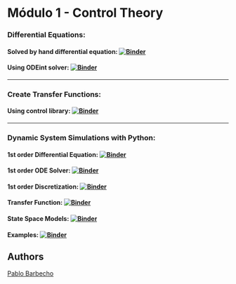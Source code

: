 
# Módulo 1 - Control Theory 
<p align="justify">

</p>

### Differential Equations:

#### Solved by hand differential equation: [![Binder](https://mybinder.org/badge_logo.svg)](https://mybinder.org/v2/gh/Pbarbecho/Curso_Python.git/main?labpath=/control/ejercicios/ec_diff.ipynb)

#### Using ODEint solver: [![Binder](https://mybinder.org/badge_logo.svg)](https://mybinder.org/v2/gh/Pbarbecho/Curso_Python.git/main?labpath=/control/ejercicios/ec_diff_odeint.ipynb)

---

</p>

### Create Transfer Functions:

#### Using control library: [![Binder](https://mybinder.org/badge_logo.svg)](https://mybinder.org/v2/gh/Pbarbecho/Curso_Python.git/main?labpath=/control/ejercicios/ft.ipynb)


---
</p>

### Dynamic System Simulations with Python:

#### 1st order Differential Equation: [![Binder](https://mybinder.org/badge_logo.svg)](https://mybinder.org/v2/gh/Pbarbecho/Curso_Python.git/main?labpath=/control/ejercicios/1st_order_dynamic_system.ipynb)

#### 1st order ODE Solver: [![Binder](https://mybinder.org/badge_logo.svg)](https://mybinder.org/v2/gh/Pbarbecho/Curso_Python.git/main?labpath=/control/ejercicios/ode_solver.ipynb)

#### 1st order Discretization: [![Binder](https://mybinder.org/badge_logo.svg)](https://mybinder.org/v2/gh/Pbarbecho/Curso_Python.git/main?labpath=/control/ejercicios/discretization.ipynb)


#### Transfer Function: [![Binder](https://mybinder.org/badge_logo.svg)](https://mybinder.org/v2/gh/Pbarbecho/Curso_Python.git/main?labpath=/control/ejercicios/tf.ipynb)

#### State Space Models: [![Binder](https://mybinder.org/badge_logo.svg)](https://mybinder.org/v2/gh/Pbarbecho/Curso_Python.git/main?labpath=/control/ejercicios/ssm.ipynb)

#### Examples: [![Binder](https://mybinder.org/badge_logo.svg)](https://mybinder.org/v2/gh/Pbarbecho/Curso_Python.git/main?labpath=/control/ejercicios/ft-2.ipynb)


## Authors ##
[Pablo Barbecho](https://www.pbarbecho.com)

